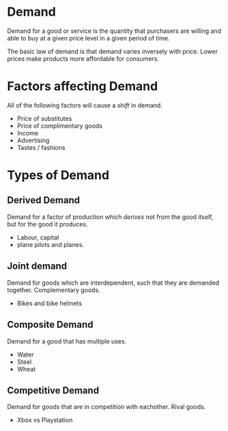 # Demand #

Demand for a good or service is the quantity that purchasers are willing and able to buy at a given price level in a given period of time.

The basic law of demand is that demand varies inversely with price. Lower prices make products more affordable for consumers.

# Factors affecting Demand #
All of the following factors will cause a *shift* in demand.
- Price of substitutes
- Price of complimentary goods
- Income
- Advertising
- Tastes / fashions

# Types of Demand #

## Derived Demand ##
Demand for a factor of production which *derives* not from the good itself, but for the good it produces.
- Labour, capital
- plane pilots and planes.

## Joint demand ##
Demand for goods which are interdependent, such that they are demanded together. Complementary goods.
- Bikes and bike helmets

## Composite Demand ##
Demand for a good that has multiple uses.
- Water
- Steel
- Wheat

## Competitive Demand ##
Demand for goods that are in competition with eachother. Rival goods.
- Xbox vs Playstation
